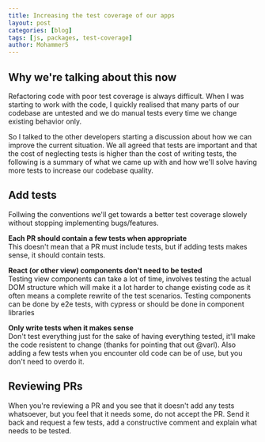 ```yaml
---
title: Increasing the test coverage of our apps
layout: post
categories: [blog]
tags: [js, packages, test-coverage]
author: Mohammer5
---
```


## Why we're talking about this now

Refactoring code with poor test coverage is always difficult.
When I was starting to work with the code,
I quickly realised that many parts of our codebase are untested
and we do manual tests every time we change existing behavior only.

So I talked to the other developers starting a discussion about how we can improve
the current situation. We all agreed that tests are important
and that the cost of neglecting tests is higher than the cost
of writing tests, the following is a summary of what we came up with
and how we'll solve having more tests to increase our codebase quality.

## Add tests

Follwing the conventions we'll get towards a better test coverage
slowely without stopping implementing bugs/features.

**Each PR should contain a few tests when appropriate**<br>
This doesn't mean that a PR must include tests, but if adding
tests makes sense, it should contain tests.

**React (or other view) components don't need to be tested**<br>
Testing view components can take a lot of time, involves testing
the actual DOM structure which will make it a lot harder to change
existing code as it often means a complete rewrite of the test scenarios.
Testing components can be done by e2e tests, with cypress or 
should be done in component libraries

**Only write tests when it makes sense**<br>
Don't test everything just for the sake of having everything tested,
it'll make the code resistent to change  (thanks for pointing that out @varl).
Also adding a few tests when you encounter old code can be of use,
but you don't need to overdo it.

## Reviewing PRs

When you're reviewing a PR and you see that it doesn't add any tests whatsoever,
but you feel that it needs some, do not accept the PR.
Send it back and request a few tests, add a constructive comment and explain
what needs to be tested.
